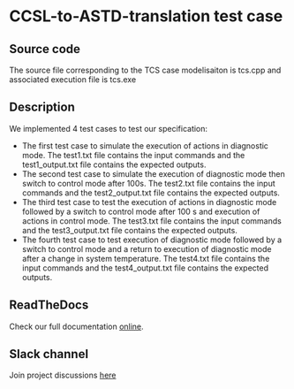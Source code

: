 # CCSL-to-ASTD-translation test case

## Source code

The source file corresponding to the TCS case modelisaiton is tcs.cpp and associated execution file is tcs.exe

## Description

We implemented 4 test cases to test our specification:
- The first test case to simulate the execution of actions in diagnostic mode.
  The test1.txt file contains the input commands and the test1_output.txt file contains the expected outputs.
- The second test case to simulate the execution of diagnostic mode then switch to control mode after 100s. 
  The test2.txt file contains the input commands and the test2_output.txt file contains the expected outputs.
- The third test case to test the execution of actions in diagnostic mode followed by a switch to control mode after 100 s and execution of actions in control mode.
  The test3.txt file contains the input commands and the test3_output.txt file contains the expected outputs.
- The fourth test case to test execution of diagnostic mode followed by a switch to control mode and a return to execution of diagnostic mode after a change in system temperature.
  The test4.txt file contains the input commands and the test4_output.txt file contains the expected outputs.




## ReadTheDocs

Check our full documentation [online](https://castd.readthedocs.io/).

## Slack channel

Join project discussions [here](https://astd-cse.slack.com/)
